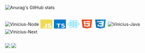 ![Anurag's GitHub stats](https://github-readme-stats.vercel.app/api?username=vbasilioo&show_icons=true&theme=radical) 

<div style="display: inline_block"><br>
  <img align="center" alt="Vinicius-Node" height="30" width="40" src="https://cdn.jsdelivr.net/gh/devicons/devicon/icons/nodejs/nodejs-original-wordmark.svg" />        
  <img align="center" alt="Vinicius-Js" height="30" width="40" src="https://raw.githubusercontent.com/devicons/devicon/master/icons/javascript/javascript-plain.svg">
  <img align="center" alt="Vinicius-Ts" height="30" width="40" src="https://raw.githubusercontent.com/devicons/devicon/master/icons/typescript/typescript-plain.svg">
  <img align="center" alt="Vinicius-React" height="30" width="40" src="https://raw.githubusercontent.com/devicons/devicon/master/icons/react/react-original.svg">
  <img align="center" alt="Vinicius-HTML" height="30" width="40" src="https://raw.githubusercontent.com/devicons/devicon/master/icons/html5/html5-original.svg">
  <img align="center" alt="Vinicius-CSS" height="30" width="40" src="https://raw.githubusercontent.com/devicons/devicon/master/icons/css3/css3-original.svg">
  <img align="center" alt="Vinicius-Java" height="30" width="40" src="https://cdn.jsdelivr.net/gh/devicons/devicon/icons/java/java-plain-wordmark.svg" />
  <img align="center" alt="Vinicius-Next" height="30" width="40" src="https://cdn.jsdelivr.net/gh/devicons/devicon/icons/nextjs/nextjs-original-wordmark.svg" />
                  
</div>
  
##
 
<div> 
  <a href = "mailto:viniciusgbasilio@gmail.com"><img src="https://img.shields.io/badge/-Gmail-%23333?style=for-the-badge&logo=gmail&logoColor=white" target="_blank"></a>
  <a href="https://www.linkedin.com/in/vin%C3%ADcius-bas%C3%ADlio/" target="_blank"><img src="https://img.shields.io/badge/-LinkedIn-%230077B5?style=for-the-badge&logo=linkedin&logoColor=white" target="_blank"></a> 
</div>
